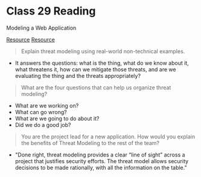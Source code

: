 # Class 29 Reading

Modeling a Web Application

[Resource](https://owasp.org/www-community/Threat_Modeling)
[Resource](https://www.ockam.io/blog/introduction_to_STRIDE_security_model)

> Explain threat modeling using real-world non-technical examples.
   - It answers the questions: what is the thing, what do we know about it, what threatens it, how can we mitigate those threats, and are we evaluating the thing and the threats appropriately?

> What are the four questions that can help us organize threat modeling? 
   - What are we working on?
   - What can go wrong?
   - What are we going to do about it?
   - Did we do a good job?

> You are the project lead for a new application. How would you explain the benefits of Threat Modeling to the rest of the team?
   - "Done right, threat modeling provides a clear “line of sight” across a project that justifies security efforts. The threat model allows security decisions to be made rationally, with all the information on the table."